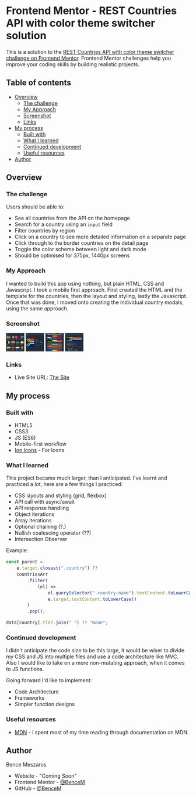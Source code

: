 # Frontend Mentor - REST Countries API with color theme switcher solution

This is a solution to the [REST Countries API with color theme switcher challenge on Frontend Mentor](https://www.frontendmentor.io/challenges/rest-countries-api-with-color-theme-switcher-5cacc469fec04111f7b848ca). Frontend Mentor challenges help you improve your coding skills by building realistic projects.

## Table of contents

- [Overview](#overview)
  - [The challenge](#the-challenge)
  - [My Approach](#my-approach)
  - [Screenshot](#screenshot)
  - [Links](#links)
- [My process](#my-process)
  - [Built with](#built-with)
  - [What I learned](#what-i-learned)
  - [Continued development](#continued-development)
  - [Useful resources](#useful-resources)
- [Author](#author)

## Overview

### The challenge

Users should be able to:

- See all countries from the API on the homepage
- Search for a country using an `input` field
- Filter countries by region
- Click on a country to see more detailed information on a separate page
- Click through to the border countries on the detail page
- Toggle the color scheme between light and dark mode
- Should be optimised for 375px, 1440px screens

### My Approach

I wanted to build this app using nothing, but plain HTML, CSS and Javascript. I took a mobile first approach. First created the HTML and the template for the countries, then the layout and styling, lastly the Javascript. Once that was done, I moved onto creating the individual country modals, using the same approach.

### Screenshot

<p float="left">
  <img src="./pics/Ld.jpeg" width="50" height="50"/>
  <img src="./pics/Lcd.jpeg" width="50" height="50"/>
  <img src="./pics/md.jpeg" width="50" height="50"/>
  <img src="./pics/mcd.jpeg" width="50" height="50"/>
</p>

### Links

- Live Site URL: [The Site](https://bence-restcountriesapi.netlify.app/)

## My process

### Built with

- HTML5
- CSS3
- JS (ES6)
- Mobile-first workflow
- [Ion Icons](https://ionic.io/ionicons) - For Icons

### What I learned

This project became much larger, than I anticipated. I've learnt and practiced a lot, here are a few things I practiced:

- CSS layouts and styling (grid, flexbox)
- API call with async/await
- API response handling
- Object iterations
- Array iterations
- Optional chaining (?.)
- Nullish coalescing operator (??)
- Intersection Observer

Example:

```js
const parent =
	e.target.closest(".country") ??
	countriesArr
		.filter(
			(el) =>
				el.querySelector(".country-name").textContent.toLowerCase() ===
				e.target.textContent.toLowerCase()
		)
		.pop();
```

```js
data[country].tld?.join(" ") ?? "None";
```

### Continued development

I didn't anticipate the code size to be this large, it would be wiser to divide my CSS and JS into multiple files and use a code architecture like MVC.
Also I would like to take on a more non-mutating approach, when it comes to JS functions.

Going forward I'd like to implement:

- Code Architecture
- Frameworks
- Simpler function designs

### Useful resources

- [MDN](https://developer.mozilla.org/en-US/) - I spent most of my time reading through documentation on MDN.

## Author

Bence Meszaros

- Website - "Coming Soon"
- Frontend Mentor - [@BenceM](https://www.frontendmentor.io/profile/BenceM)
- GitHub - [@BenceM](https://github.com/BenceM)

